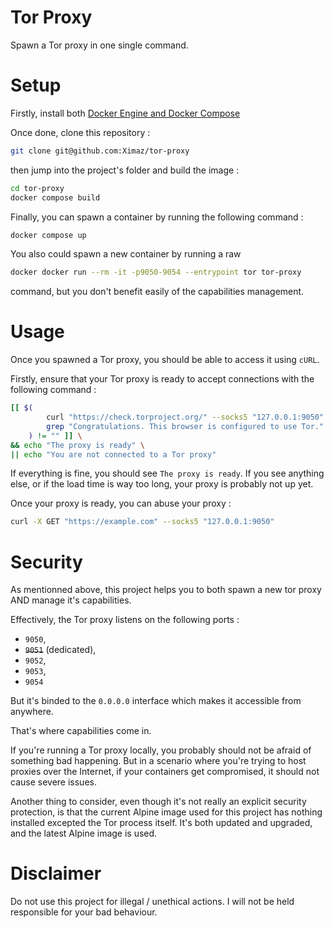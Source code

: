 # Tor Proxy

Spawn a Tor proxy in one single command.

# Setup

Firstly, install both [Docker Engine and Docker Compose](https://docs.docker.com/get-docker/)

Once done, clone this repository :

```bash
git clone git@github.com:Ximaz/tor-proxy
```

then jump into the project's folder and build the image :

```bash
cd tor-proxy
docker compose build
```

Finally, you can spawn a container by running the following command :

```bash
docker compose up
```

You also could spawn a new container by running a raw

```bash
docker docker run --rm -it -p9050-9054 --entrypoint tor tor-proxy
```

command, but you don't benefit easily of the capabilities management.

# Usage

Once you spawned a Tor proxy, you should be able to access it using `cURL`.

Firstly, ensure that your Tor proxy is ready to accept connections with the
following command :

```bash
[[ $(
        curl "https://check.torproject.org/" --socks5 "127.0.0.1:9050" -s | \
        grep "Congratulations. This browser is configured to use Tor."
    ) != "" ]] \
&& echo "The proxy is ready" \
|| echo "You are not connected to a Tor proxy"
```

If everything is fine, you should see `The proxy is ready`. If you see anything
else, or if the load time is way too long, your proxy is probably not up yet.

Once your proxy is ready, you can abuse your proxy :

```bash
curl -X GET "https://example.com" --socks5 "127.0.0.1:9050"
```

# Security

As mentionned above, this project helps you to both spawn a new tor proxy AND
manage it's capabilities.

Effectively, the Tor proxy listens on the following ports :
- `9050`,
- ~~`9051`~~ (dedicated),
- `9052`,
- `9053`,
- `9054`

But it's binded to the `0.0.0.0` interface which makes it accessible from
anywhere.

That's where capabilities come in.

If you're running a Tor proxy locally, you probably should not be afraid of
something bad happening. But in a scenario where you're trying to host proxies
over the Internet, if your containers get compromised, it should not cause
severe issues.

Another thing to consider, even though it's not really an explicit security
protection, is that the current Alpine image used for this project has nothing
installed excepted the Tor process itself. It's both updated and upgraded, and
the latest Alpine image is used.

# Disclaimer

Do not use this project for illegal / unethical actions. I will not be held
responsible for your bad behaviour.
